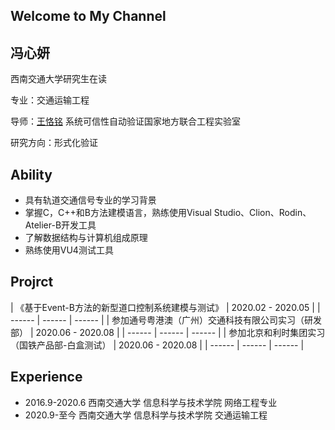 ## Welcome to My Channel
## 冯心妍

西南交通大学研究生在读

专业：交通运输工程

导师：[王恪铭](https://faculty.swjtu.edu.cn/KeMing_Wang/zh_CN/index.htm)  系统可信性自动验证国家地方联合工程实验室

研究方向：形式化验证


## Ability
* 具有轨道交通信号专业的学习背景
* 掌握C，C++和B方法建模语言，熟练使用Visual Studio、Clion、Rodin、Atelier-B开发工具
* 了解数据结构与计算机组成原理
* 熟练使用VU4测试工具

## Projrct

| 《基于Event-B方法的新型道口控制系统建模与测试》 |  2020.02 - 2020.05  |
| ------ | ------ | ------ |
| 参加通号粤港澳（广州）交通科技有限公司实习（研发部） | 2020.06 - 2020.08 |
| ------ | ------ | ------ |
| 参加北京和利时集团实习（国铁产品部-白盒测试） | 2020.06 - 2020.08 |
| ------ | ------ | ------ |

## Experience

* 2016.9-2020.6  西南交通大学 信息科学与技术学院 网络工程专业
* 2020.9-至今     西南交通大学 信息科学与技术学院 交通运输工程



```markdown

```


